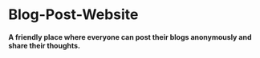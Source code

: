 # Blog-Post-Website

#### A friendly place where everyone can post their blogs anonymously and share their thoughts.
